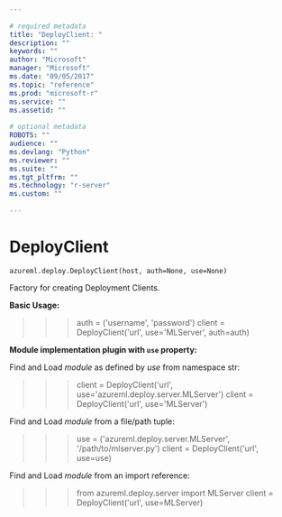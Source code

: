 ```yaml
--- 
 
# required metadata 
title: "DeployClient: " 
description: "" 
keywords: "" 
author: "Microsoft" 
manager: "Microsoft" 
ms.date: "09/05/2017" 
ms.topic: "reference" 
ms.prod: "microsoft-r" 
ms.service: "" 
ms.assetid: "" 
 
# optional metadata 
ROBOTS: "" 
audience: "" 
ms.devlang: "Python" 
ms.reviewer: "" 
ms.suite: "" 
ms.tgt_pltfrm: "" 
ms.technology: "r-server" 
ms.custom: "" 
 
---
```


# DeployClient



```
azureml.deploy.DeployClient(host, auth=None, use=None)
```




Factory for creating Deployment Clients.

**Basic Usage:**

>>> auth = ('username', 'password')
>>> client = DeployClient('url', use='MLServer', auth=auth)

**Module implementation plugin with `use` property:**

Find and Load *module* as defined by *use* from namespace str:

>>> client = DeployClient('url', use='azureml.deploy.server.MLServer')
>>> client = DeployClient('url', use='MLServer')

Find and Load *module* from a file/path tuple:

>>> use = ('azureml.deploy.server.MLServer', '/path/to/mlserver.py')
>>> client = DeployClient('url', use=use)

Find and Load *module* from an import reference:

>>> from azureml.deploy.server import MLServer
>>> client = DeployClient('url', use=MLServer)
